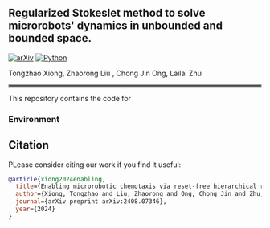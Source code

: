 ## Regularized Stokeslet method to solve microrobots' dynamics in unbounded and bounded space.
[![arXiv](https://img.shields.io/badge/arXiv-2408.07346-df2a2a.svg)](https://arxiv.org/pdf/2408.07346)
[![Python](https://img.shields.io/badge/python-3.7.17-blue)](https://www.python.org)


Tongzhao Xiong, Zhaorong Liu , Chong Jin Ong, Lailai Zhu 
<hr style="border: 2px solid gray;"></hr>

This repository contains the code for  
### Environment





## Citation
PLease consider citing our work if you find it useful:
```bibtex
@article{xiong2024enabling,
  title={Enabling microrobotic chemotaxis via reset-free hierarchical reinforcement learning},
  author={Xiong, Tongzhao and Liu, Zhaorong and Ong, Chong Jin and Zhu, Lailai},
  journal={arXiv preprint arXiv:2408.07346},
  year={2024}
}
```